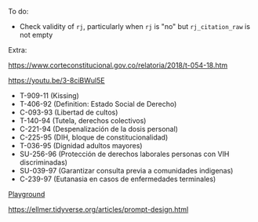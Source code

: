 To do:

- Check validity of `rj`, particularly when `rj` is "no" but `rj_citation_raw` is not empty

Extra:

https://www.corteconstitucional.gov.co/relatoria/2018/t-054-18.htm

https://youtu.be/3-8ciBWul5E

-  T-909-11 (Kissing)
-  T-406-92 (Definition: Estado Social de Derecho)
-  C-093-93 (Libertad de cultos)
-  T-140-94 (Tutela, derechos colectivos)
-  C-221-94 (Despenalización de la dosis personal)
-  C-225-95 (DIH, bloque de constitucionalidad)
-  T-036-95 (Dignidad adultos mayores)
-  SU-256-96 (Protección de derechos laborales personas con VIH discriminadas)
-  SU-039-97 (Garantizar consulta previa a comunidades indigenas)
-  C-239-97 (Eutanasia en casos de enfermedades terminales)

[Playground](https://platform.openai.com/playground/prompts?models=gpt-4o)

https://ellmer.tidyverse.org/articles/prompt-design.html
